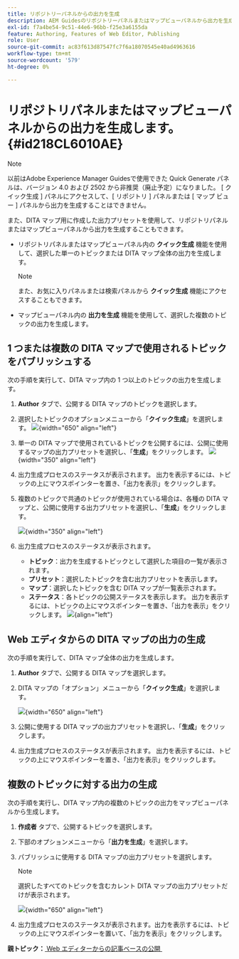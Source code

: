 ```yaml
---
title: リポジトリーパネルからの出力を生成
description: AEM Guidesのリポジトリーパネルまたはマップビューパネルから出力を生成します。 1 つまたは複数の DITA マップで使用されるトピックをパブリッシュする方法、または複数のトピックの出力を生成する方法について説明します。
exl-id: f7a4be54-9c51-44e6-96bb-f25e3a6155da
feature: Authoring, Features of Web Editor, Publishing
role: User
source-git-commit: ac83f613d87547fc7f6a18070545e40ad4963616
workflow-type: tm+mt
source-wordcount: '579'
ht-degree: 0%

---
```


# リポジトリパネルまたはマップビューパネルからの出力を生成します。 {#id218CL6010AE}

>[!NOTE]
>
> 以前はAdobe Experience Manager Guidesで使用できた Quick Generate パネルは、バージョン 4.0 および 2502 から非推奨（廃止予定）になりました。 [ クイック生成 ] パネルにアクセスして、[ リポジトリ ] パネルまたは [ マップ ビュー ] パネルから出力を生成することはできません。

また、DITA マップ用に作成した出力プリセットを使用して、リポジトリパネルまたはマップビューパネルから出力を生成することもできます。

- リポジトリパネルまたはマップビューパネル内の **クイック生成** 機能を使用して、選択した単一のトピックまたは DITA マップ全体の出力を生成します。

  >[!NOTE]
  >
  > また、お気に入りパネルまたは検索パネルから **クイック生成** 機能にアクセスすることもできます。

- マップビューパネル内の **出力を生成** 機能を使用して、選択した複数のトピックの出力を生成します。

## 1 つまたは複数の DITA マップで使用されるトピックをパブリッシュする

次の手順を実行して、DITA マップ内の 1 つ以上のトピックの出力を生成します。

1. **Author** タブで、公開する DITA マップのトピックを選択します。

1. 選択したトピックのオプションメニューから「**クイック生成**」を選択します。
   ![](images/select-topic-options-menu_cs.png){width="650" align="left"}

1. 単一の DITA マップで使用されているトピックを公開するには、公開に使用するマップの出力プリセットを選択し、「**生成**」をクリックします。
   ![](images/select-preset_cs.png){width="350" align="left"}

1. 出力生成プロセスのステータスが表示されます。 出力を表示するには、トピックの上にマウスポインターを置き、「出力を表示」をクリックします。

1. 複数のトピックで共通のトピックが使用されている場合は、各種の DITA マップと、公開に使用する出力プリセットを選択し、「**生成**」をクリックします。

   ![](images/select-preset-multiple-maps_cs.png){width="350" align="left"}

1. 出力生成プロセスのステータスが表示されます。

   - **トピック**：出力を生成するトピックとして選択した項目の一覧が表示されます。
   - **プリセット**：選択したトピックを含む出力プリセットを表示します。
   - **マップ**：選択したトピックを含む DITA マップが一覧表示されます。
   - **ステータス**：各トピックの公開ステータスを表示します。
出力を表示するには、トピックの上にマウスポインターを置き、「出力を表示」をクリックします。
     ![](images/output-multiple-maps_cs.png){align="left"}


## Web エディタからの DITA マップの出力の生成

次の手順を実行して、DITA マップ全体の出力を生成します。

1. **Author** タブで、公開する DITA マップを選択します。

1. DITA マップの「オプション」メニューから「**クイック生成**」を選択します。

   ![](images/select-map-options-menu_cs.png){width="650" align="left"}

1. 公開に使用する DITA マップの出力プリセットを選択し、「**生成**」をクリックします。

1. 出力生成プロセスのステータスが表示されます。 出力を表示するには、トピックの上にマウスポインターを置き、「出力を表示」をクリックします。


## 複数のトピックに対する出力の生成

次の手順を実行し、DITA マップ内の複数のトピックの出力をマップビューパネルから生成します。

1. **作成者** タブで、公開するトピックを選択します。

1. 下部のオプションメニューから「**出力を生成**」を選択します。

1. パブリッシュに使用する DITA マップの出力プリセットを選択します。

   >[!NOTE]
   >
   > 選択したすべてのトピックを含むカレント DITA マップの出力プリセットだけが表示されます。

   ![](images/generate-output-multiple-topics_cs.png){width="650" align="left"}

1. 出力生成プロセスのステータスが表示されます。出力を表示するには、トピックの上にマウスポインターを置いて、「出力を表示」をクリックします。


**親トピック：**&#x200B;[&#x200B; Web エディターからの記事ベースの公開 &#x200B;](web-editor-article-publishing.md)
